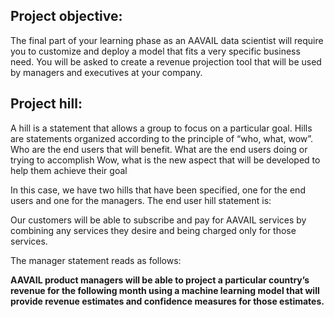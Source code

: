 ## Project objective:
The final part of your learning phase as an AAVAIL data scientist will require you to customize and deploy a model that fits a very specific business need. You will be asked to create a revenue projection tool that will be used by managers and executives at your company.

## Project hill:
A hill is a statement that  allows a group to focus on a particular goal.  Hills are statements  organized according to the principle of “who, what, wow”.
    Who are the end users that will benefit.
    What are the end users doing or trying to accomplish
    Wow, what is the new aspect that will be developed to help them achieve their goal

In this case, we have two hills that have been specified, one for the  end users and one for the managers. The end user hill statement is:

Our customers will be able to subscribe and pay for AAVAIL  services by combining any services they desire and being charged only  for those services.

The manager statement reads as follows:

**AAVAIL product managers will be able to project a particular country’s revenue for the following month using a machine learning model  that will provide revenue estimates and confidence measures for those  estimates.**

